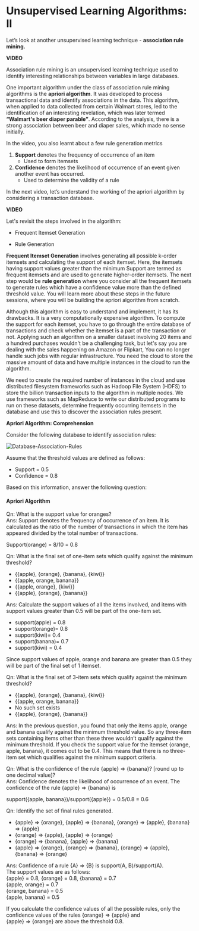 ﻿# Unsupervised Learning Algorithms: II

Let’s look at another unsupervised learning technique -  **association rule mining.**

**VIDEO**  

Association rule mining is an unsupervised learning technique used to identify interesting relationships between variables in large databases.

One important algorithm under the class of association rule mining algorithms is the  **apriori algorithm**. It was developed to process transactional data and identify associations in the data. This algorithm, when applied to data collected from certain Walmart stores, led to the identification of an interesting revelation, which was later termed **“Walmart's beer diaper parable”**. According to the analysis, there is a strong association between beer and diaper sales, which made no sense initially.

In the video, you also learnt about a few rule generation metrics

1. **Support** denotes the frequency of occurrence of an item
   - Used to form itemsets
2. **Confidence**  denotes the likelihood of occurrence of an event given another event has occurred.
   - Used to determine the validity of a rule

In the next video, let’s understand the working of the apriori algorithm by considering a transaction database.

**VIDEO**  

Let's revisit the steps involved in the algorithm:

- Frequent Itemset Generation

- Rule Generation

**Frequent Itemset Generation**  involves generating all possible k-order itemsets and calculating the support of each itemset. Here, the itemsets having support values greater than the minimum Support are termed as frequent itemsets and are used to generate higher-order itemsets. The next step would be  **rule generation**  where you consider all the frequent itemsets to generate rules which have a confidence value more than the defined threshold value. You will learn more about these steps in the future sessions, where you will be building the apriori algorithm from scratch.

Although this algorithm is easy to understand and implement, it has its drawbacks. It is a very computationally expensive algorithm. To compute the support for each itemset, you have to go through the entire database of transactions and check whether the itemset is a part of the transaction or not. Applying such an algorithm on a smaller dataset involving 20 items and a hundred purchases wouldn't be a challenging task, but let's say you are dealing with the sales happening on Amazon or Flipkart, You can no longer handle such jobs with regular infrastructure. You need the cloud to store the massive amount of data and have multiple instances in the cloud to run the algorithm.

We need to create the required number of instances in the cloud and use distributed filesystem frameworks such as Hadoop File System (HDFS) to store the billion transaction inputs to the algorithm in multiple nodes. We use frameworks such as MapReduce to write our distributed programs to run on these datasets, determine frequently occurring itemsets in the database and use this to discover the association rules present.

**Apriori Algorithm: Comprehension**

Consider the following database to identify association rules:

![Database-Association-Rules](https://i.ibb.co/dcm9X5r/Database-Association-Rules.png)

Assume that the threshold values are defined as follows:

- Support = 0.5
- Confidence = 0.8

Based on this information, answer the following question:

#### Apriori Algorithm

Qn: What is the support value for oranges?  
Ans: Support denotes the frequency of occurrence of an item. It is calculated as the ratio of the number of transactions in which the item has appeared divided by the total number of transactions.

Support(orange) = 8/10 = 0.8  

Qn: What is the final set of one-item sets which qualify against the minimum threshold?

- {{apple}, {orange}, {banana}, {kiwi}}
- {{apple, orange, banana}}
- {{apple, orange}, {kiwi}}
- {{apple}, {orange}, {banana}}

Ans: Calculate the support values of all the items involved, and items with support values greater than 0.5 will be part of the one-item set.  

- support(apple) = 0.8
- support(orange)= 0.8
- support(kiwi)= 0.4
- support(banana)= 0.7
- support(kiwi) = 0.4

Since support values of apple, orange and banana are greater than 0.5 they will be part of the final set of 1 itemset.

Qn: What is the final set of 3-item sets which qualify against the minimum threshold?  

- {{apple}, {orange}, {banana}, {kiwi}}
- {{apple, orange, banana}}
- No such set exists
- {{apple}, {orange}, {banana}}

Ans: In the previous question, you found that only the items apple, orange and banana qualify against the minimum threshold value. So any three-item sets containing items other than these three wouldn’t qualify against the minimum threshold. If you check the support value for the itemset {orange, apple, banana}, it comes out to be 0.4. This means that there is no three-item set which qualifies against the minimum support criteria.  

Qn: What is the confidence of the rule {apple} => {banana}? [round up to one decimal value]?  
Ans: Confidence denotes the likelihood of occurrence of an event. The confidence of the rule {apple} => {banana} is  

support({apple, banana})/support({apple}) = 0.5/0.8 = 0.6  

Qn: Identify the set of final rules generated.  

- {apple} => {orange}, {apple} => {banana}, {orange} => {apple}, {banana} => {apple}
- {orange} => {apple}, {apple} => {orange}
- {orange} => {banana}, {apple} => {banana}
- {apple} => {orange}, {orange} => {banana}, {orange} => {apple}, {banana} => {orange}  

Ans: Confidence of a rule {A} => {B} is support(A, B)/support(A).  
The support values are as follows:  
{apple} = 0.8, {orange} = 0.8, {banana} = 0.7  
{apple, orange} = 0.7  
{orange, banana} = 0.5  
{apple, banana} = 0.5

If you calculate the confidence values of all the possible rules, only the confidence values of the rules {orange} => {apple} and  
{apple} => {orange} are above the threshold 0.8.
